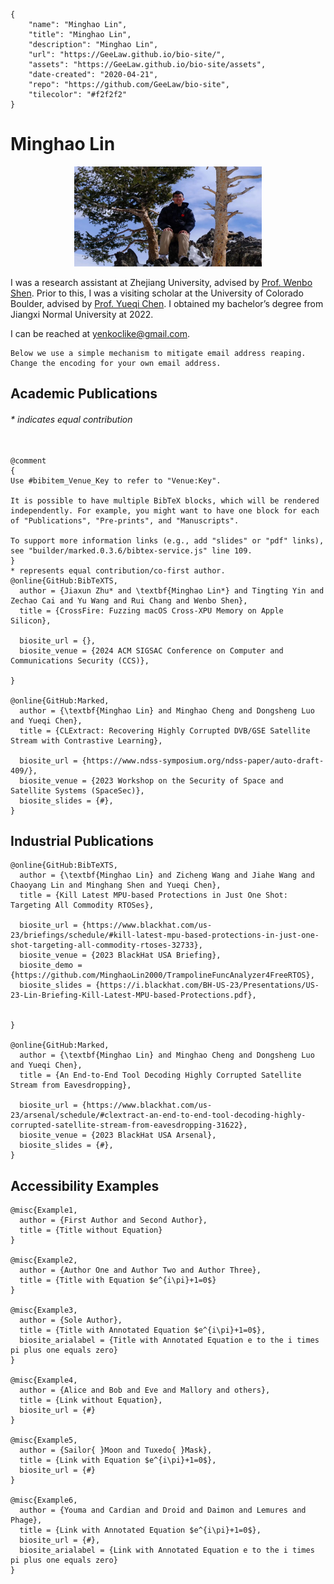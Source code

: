 ```bio-meta
{
    "name": "Minghao Lin",
    "title": "Minghao Lin",
    "description": "Minghao Lin",
    "url": "https://GeeLaw.github.io/bio-site/",
    "assets": "https://GeeLaw.github.io/bio-site/assets",
    "date-created": "2020-04-21",
    "repo": "https://github.com/GeeLaw/bio-site",
    "tilecolor": "#f2f2f2"
}
```

# Minghao Lin

<figure class="gl-page-background gl-float-right gl-image-box" style="text-align: center;"><img src="assets/images/self.jpg" alt="A photo of J. Doe" width="400" height="160" style="max-width: 300px;" /></figure>

I was a research assistant at Zhejiang University, advised by [Prof. Wenbo Shen](https://wenboshen.org/). Prior to this, I was a visiting scholar at the University of Colorado Boulder, advised by [Prof. Yueqi Chen](http://cusecurity.cs.colorado.edu/yueqichen/). I obtained my bachelor’s degree from Jiangxi Normal University at 2022.

I can be reached at yenkoclike@gmail.com.

```bio-remove
Below we use a simple mechanism to mitigate email address reaping.
Change the encoding for your own email address.
```

<!--[bio][protect]
<script type="application/javascript">
window.setTimeout(function ()
{
var addr = [115,111,109,101,111,110,101,64,101,120,97,109,112,108,101,46,99,111,109];
addr = String.fromCharCode.apply(String, addr);
var eml = document.getElementById('_eml');
eml.innerHTML = '<a href="mailto:' + addr + '">' + addr + '</a>';
eml.removeAttribute('class');
}, 600);
</script>
[bio]-->

## Academic Publications
###### * indicates equal contribution
```blog-bib

@comment
{
Use #bibitem_Venue_Key to refer to "Venue:Key".

It is possible to have multiple BibTeX blocks, which will be rendered independently. For example, you might want to have one block for each of "Publications", "Pre-prints", and "Manuscripts".

To support more information links (e.g., add "slides" or "pdf" links),
see "builder/marked.0.3.6/bibtex-service.js" line 109.
}
* represents equal contribution/co-first author.
@online{GitHub:BibTeXTS,
  author = {Jiaxun Zhu* and \textbf{Minghao Lin*} and Tingting Yin and Zechao Cai and Yu Wang and Rui Chang and Wenbo Shen},
  title = {CrossFire: Fuzzing macOS Cross-XPU Memory on Apple Silicon},

  biosite_url = {},
  biosite_venue = {2024 ACM SIGSAC Conference on Computer and Communications Security (CCS)},
  
}

@online{GitHub:Marked,
  author = {\textbf{Minghao Lin} and Minghao Cheng and Dongsheng Luo and Yueqi Chen},
  title = {CLExtract: Recovering Highly Corrupted DVB/GSE Satellite Stream with Contrastive Learning},

  biosite_url = {https://www.ndss-symposium.org/ndss-paper/auto-draft-409/},
  biosite_venue = {2023 Workshop on the Security of Space and Satellite Systems (SpaceSec)},
  biosite_slides = {#},
}

```
## Industrial Publications
```blog-bib
@online{GitHub:BibTeXTS,
  author = {\textbf{Minghao Lin} and Zicheng Wang and Jiahe Wang and Chaoyang Lin and Minghang Shen and Yueqi Chen},
  title = {Kill Latest MPU-based Protections in Just One Shot: Targeting All Commodity RTOSes},

  biosite_url = {https://www.blackhat.com/us-23/briefings/schedule/#kill-latest-mpu-based-protections-in-just-one-shot-targeting-all-commodity-rtoses-32733},
  biosite_venue = {2023 BlackHat USA Briefing},
  biosite_demo = {https://github.com/MinghaoLin2000/TrampolineFuncAnalyzer4FreeRTOS},
  biosite_slides = {https://i.blackhat.com/BH-US-23/Presentations/US-23-Lin-Briefing-Kill-Latest-MPU-based-Protections.pdf},
  
  
}

@online{GitHub:Marked,
  author = {\textbf{Minghao Lin} and Minghao Cheng and Dongsheng Luo and Yueqi Chen},
  title = {An End-to-End Tool Decoding Highly Corrupted Satellite Stream from Eavesdropping},

  biosite_url = {https://www.blackhat.com/us-23/arsenal/schedule/#clextract-an-end-to-end-tool-decoding-highly-corrupted-satellite-stream-from-eavesdropping-31622},
  biosite_venue = {2023 BlackHat USA Arsenal},
  biosite_slides = {#},
}

```

## Accessibility Examples

```blog-bib
@misc{Example1,
  author = {First Author and Second Author},
  title = {Title without Equation}
}

@misc{Example2,
  author = {Author One and Author Two and Author Three},
  title = {Title with Equation $e^{i\pi}+1=0$}
}

@misc{Example3,
  author = {Sole Author},
  title = {Title with Annotated Equation $e^{i\pi}+1=0$},
  biosite_arialabel = {Title with Annotated Equation e to the i times pi plus one equals zero}
}

@misc{Example4,
  author = {Alice and Bob and Eve and Mallory and others},
  title = {Link without Equation},
  biosite_url = {#}
}

@misc{Example5,
  author = {Sailor{ }Moon and Tuxedo{ }Mask},
  title = {Link with Equation $e^{i\pi}+1=0$},
  biosite_url = {#}
}

@misc{Example6,
  author = {Youma and Cardian and Droid and Daimon and Lemures and Phage},
  title = {Link with Annotated Equation $e^{i\pi}+1=0$},
  biosite_url = {#},
  biosite_arialabel = {Link with Annotated Equation e to the i times pi plus one equals zero}
}
```
